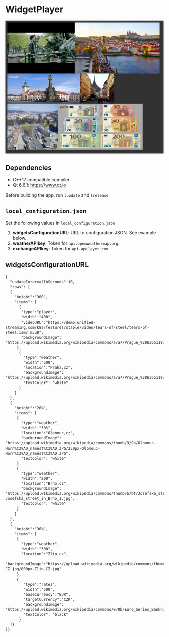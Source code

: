 # WidgetPlayer

![WidgetPlayer running](https://github.com/RomanPodymov/WidgetPlayer/blob/main/Screenshot/running.png "WidgetPlayer running")
 
## Dependencies

* C++17 compatible compiler
* Qt 6.6.1: https://www.qt.io

Before building the app, run `lupdate` and `lrelease`

## ```local_configuration.json```

Set the following values in ```local_configuration.json```
1) **widgetsConfigurationURL**: URL to configuration JSON. See example below.
2) **weatherAPIkey**: Token for ```api.openweathermap.org```.
3) **exchangeAPIkey**: Token for ```api.apilayer.com```.


## widgetsConfigurationURL

```
{
  "updateIntervalInSeconds":10,
  "rows": [
  {
    "height":"300", 
    "items": [
      {
       "type":"player", 
       "width":"400", 
       "videoURL":"https://demo.unified-streaming.com/k8s/features/stable/video/tears-of-steel/tears-of-steel.ism/.m3u8",
       "backgroundImage": "https://upload.wikimedia.org/wikipedia/commons/a/a7/Prague_%286365119737%29.jpg",
     },
      {
        "type":"weather", 
        "width":"500", 
        "location":"Praha,cz",
        "backgroundImage": "https://upload.wikimedia.org/wikipedia/commons/a/a7/Prague_%286365119737%29.jpg",
        "textColor": "white"
      }
    ]
  }, 
  {
    "height":"20%", 
    "items": [
     {
       "type":"weather", 
       "width":"30%", 
       "location":"Olomouc,cz",
       "backgroundImage": "https://upload.wikimedia.org/wikipedia/commons/thumb/9/9a/Olomouc-Horn%C3%AD_náměst%C3%AD.JPG/250px-Olomouc-Horn%C3%AD_náměst%C3%AD.JPG",
       "textColor": "white"
     },
     {
       "type":"weather", 
       "width":"200", 
       "location":"Brno,cz",
       "backgroundImage": "https://upload.wikimedia.org/wikipedia/commons/thumb/b/bf/Josefská_street_in_Brno_I.jpg/170px-Josefská_street_in_Brno_I.jpg",
       "textColor": "white"
     }
    ]
  }, 
  {
    "height":"30%", 
    "items": [
     {
       "type":"weather", 
       "width":"300", 
       "location":"Zlin,cz",
       "backgroundImage":"https://upload.wikimedia.org/wikipedia/commons/thumb/9/98/Zlin-CZ.jpg/800px-Zlin-CZ.jpg"
     },
     {
        "type":"rates", 
        "width":"500", 
        "baseCurrency":"EUR",
        "targetCurrency":"CZK",
        "backgroundImage": "https://upload.wikimedia.org/wikipedia/commons/0/0b/Euro_Series_Banknotes_%282019%29.jpg",
        "textColor": "black"
      }
  ]}
]}
```
